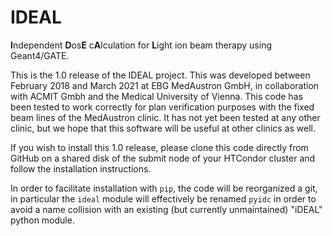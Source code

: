 # IDEAL
**I**ndependent **D**os**E** c**A**lculation for **L**ight ion beam therapy using Geant4/GATE.

This is the 1.0 release of the IDEAL project. This was developed between
February 2018 and March 2021 at EBG MedAustron GmbH, in collaboration with
ACMIT Gmbh and the Medical University of Vienna.  This code has been tested to
work correctly for plan verification purposes with the fixed beam lines of the
MedAustron clinic. It has not yet been tested at any other clinic, but we hope
that this software will be useful at other clinics as well.

If you wish to install this 1.0 release, please clone this code directly from GitHub
on a shared disk of the submit node of your HTCondor cluster and follow the
installation instructions.

In order to facilitate installation with `pip`, the code will be reorganized
a git, in particular the `ideal` module will effectively be renamed `pyidc` in
order to avoid a name collision with an existing (but currently unmaintained)
"iDEAL" python module.
